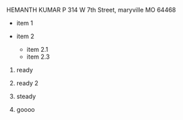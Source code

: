 HEMANTH KUMAR P
314 W 7th Street, maryville MO 64468

* item 1

* item 2
  * item 2.1
  * item 2.3 

1. ready
    
1. ready 2
2. steady
4. goooo
